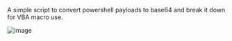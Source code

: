 A simple script to convert powershell payloads to base64 and break it down for VBA macro use.

![image](https://github.com/c0d30d1n/VBAMacroMaker/assets/62112812/a6db235c-1211-43e9-8cc8-8eaaa09d0c2f)
